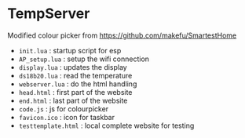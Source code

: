 # TempServer
Modified colour picker from https://github.com/makefu/SmartestHome

  - `init.lua` : startup script for esp
  - `AP_setup.lua` : setup the wifi connection
  - `display.lua` : updates the display
  - `ds18b20.lua` : read the temperature
  - `webserver.lua` : do the html handling
  - `head.html` : first part of the website
  - `end.html` : last part of the website
  - `code.js` : js for colourpicker
  - `favicon.ico` : icon for taskbar
  - `testtemplate.html` : local complete website for testing